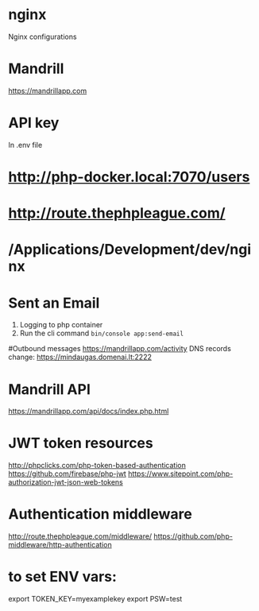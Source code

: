 # nginx
Nginx configurations

# Mandrill
https://mandrillapp.com

# API key
In .env file

# http://php-docker.local:7070/users
# http://route.thephpleague.com/
# /Applications/Development/dev/nginx

# Sent an Email
1. Logging to php container
2. Run the cli command `bin/console app:send-email`

#Outbound messages
https://mandrillapp.com/activity
DNS records change: https://mindaugas.domenai.lt:2222

# Mandrill API
https://mandrillapp.com/api/docs/index.php.html

# JWT token resources
http://phpclicks.com/php-token-based-authentication
https://github.com/firebase/php-jwt
https://www.sitepoint.com/php-authorization-jwt-json-web-tokens

# Authentication middleware
http://route.thephpleague.com/middleware/
https://github.com/php-middleware/http-authentication

# to set ENV vars:
export TOKEN_KEY=myexamplekey
export PSW=test